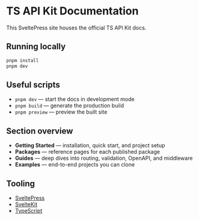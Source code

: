 # TS API Kit Documentation

This SveltePress site houses the official TS API Kit docs.

## Running locally

```bash
pnpm install
pnpm dev
```

## Useful scripts

- `pnpm dev` &mdash; start the docs in development mode
- `pnpm build` &mdash; generate the production build
- `pnpm preview` &mdash; preview the built site

## Section overview

- **Getting Started** &mdash; installation, quick start, and project setup
- **Packages** &mdash; reference pages for each published package
- **Guides** &mdash; deep dives into routing, validation, OpenAPI, and middleware
- **Examples** &mdash; end-to-end projects you can clone

## Tooling

- [SveltePress](https://sveltepress.site/)
- [SvelteKit](https://kit.svelte.dev/)
- [TypeScript](https://www.typescriptlang.org/)
